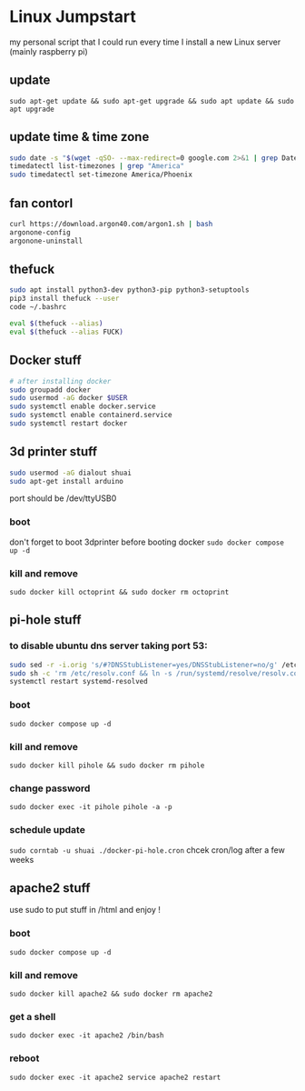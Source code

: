 # Linux Jumpstart
my personal script that I could run every time I install a new Linux server (mainly raspberry pi)

## update
`sudo apt-get update && sudo apt-get upgrade && sudo apt update && sudo apt upgrade`

## update time & time zone
```bash
sudo date -s "$(wget -qSO- --max-redirect=0 google.com 2>&1 | grep Date: | cut -d' ' -f5-8)Z"
timedatectl list-timezones | grep "America"
sudo timedatectl set-timezone America/Phoenix
```

## fan contorl

```bash
curl https://download.argon40.com/argon1.sh | bash
argonone-config
argonone-uninstall
```

## thefuck
```bash
sudo apt install python3-dev python3-pip python3-setuptools
pip3 install thefuck --user
code ~/.bashrc
```
```bash
eval $(thefuck --alias)
eval $(thefuck --alias FUCK)
```

## Docker stuff
```bash
# after installing docker
sudo groupadd docker
sudo usermod -aG docker $USER
sudo systemctl enable docker.service
sudo systemctl enable containerd.service
sudo systemctl restart docker
```

## 3d printer stuff
```bash
sudo usermod -aG dialout shuai
sudo apt-get install arduino
```
port should be /dev/ttyUSB0

### boot
don't forget to boot 3dprinter before booting docker
`sudo docker compose up -d`

### kill and remove
`sudo docker kill octoprint && sudo docker rm octoprint`


## pi-hole stuff

### to disable ubuntu dns server taking port 53:
```bash
sudo sed -r -i.orig 's/#?DNSStubListener=yes/DNSStubListener=no/g' /etc/systemd/resolved.conf
sudo sh -c 'rm /etc/resolv.conf && ln -s /run/systemd/resolve/resolv.conf /etc/resolv.conf'
systemctl restart systemd-resolved
```

### boot
`sudo docker compose up -d`

### kill and remove
`sudo docker kill pihole && sudo docker rm pihole`

### change password
`sudo docker exec -it pihole pihole -a -p`

### schedule update
`sudo corntab -u shuai ./docker-pi-hole.cron`
chcek cron/log after a few weeks


## apache2 stuff
use sudo to put stuff in /html and enjoy !

### boot
`sudo docker compose up -d`

### kill and remove
`sudo docker kill apache2 && sudo docker rm apache2`

### get a shell
`sudo docker exec -it apache2 /bin/bash`

### reboot
`sudo docker exec -it apache2 service apache2 restart`
